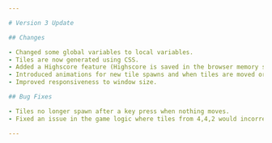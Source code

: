 ```yaml
---

# Version 3 Update

## Changes

- Changed some global variables to local variables.
- Tiles are now generated using CSS.
- Added a Highscore feature (Highscore is saved in the browser memory separately for each radius).
- Introduced animations for new tile spawns and when tiles are moved or updated with a new value.
- Improved responsiveness to window size.

## Bug Fixes

- Tiles no longer spawn after a key press when nothing moves.
- Fixed an issue in the game logic where tiles from 4,4,2 would incorrectly change to 8,0,2, etc.

---
```

